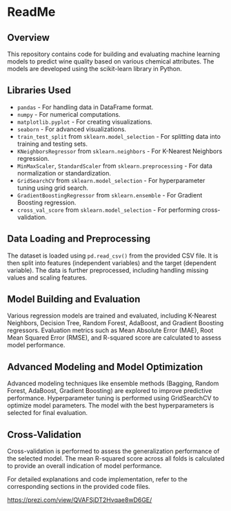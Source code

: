 # ReadMe

## Overview

This repository contains code for building and evaluating machine learning models to predict wine quality based on various chemical attributes. The models are developed using the scikit-learn library in Python.

## Libraries Used

- `pandas` - For handling data in DataFrame format.
- `numpy` - For numerical computations.
- `matplotlib.pyplot` - For creating visualizations.
- `seaborn` - For advanced visualizations.
- `train_test_split` from `sklearn.model_selection` - For splitting data into training and testing sets.
- `KNeighborsRegressor` from `sklearn.neighbors` - For K-Nearest Neighbors regression.
- `MinMaxScaler`, `StandardScaler` from `sklearn.preprocessing` - For data normalization or standardization.
- `GridSearchCV` from `sklearn.model_selection` - For hyperparameter tuning using grid search.
- `GradientBoostingRegressor` from `sklearn.ensemble` - For Gradient Boosting regression.
- `cross_val_score` from `sklearn.model_selection` - For performing cross-validation.

## Data Loading and Preprocessing

The dataset is loaded using `pd.read_csv()` from the provided CSV file. It is then split into features (independent variables) and the target (dependent variable). The data is further preprocessed, including handling missing values and scaling features.

## Model Building and Evaluation

Various regression models are trained and evaluated, including K-Nearest Neighbors, Decision Tree, Random Forest, AdaBoost, and Gradient Boosting regressors. Evaluation metrics such as Mean Absolute Error (MAE), Root Mean Squared Error (RMSE), and R-squared score are calculated to assess model performance.

## Advanced Modeling and Model Optimization

Advanced modeling techniques like ensemble methods (Bagging, Random Forest, AdaBoost, Gradient Boosting) are explored to improve predictive performance. Hyperparameter tuning is performed using GridSearchCV to optimize model parameters. The model with the best hyperparameters is selected for final evaluation.

## Cross-Validation

Cross-validation is performed to assess the generalization performance of the selected model. The mean R-squared score across all folds is calculated to provide an overall indication of model performance.

For detailed explanations and code implementation, refer to the corresponding sections in the provided code files.

https://prezi.com/view/QVAFSjDT2Hvqae8wD6GE/
